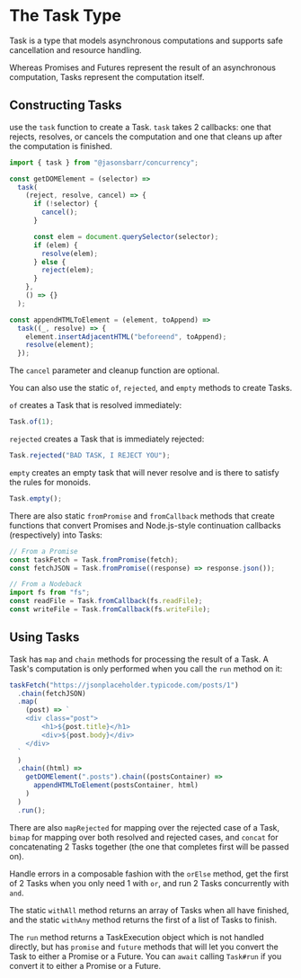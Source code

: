 # The Task Type

Task is a type that models asynchronous computations and supports safe cancellation and resource handling.

Whereas Promises and Futures represent the result of an asynchronous computation, Tasks represent the computation itself.

## Constructing Tasks

use the `task` function to create a Task. `task` takes 2 callbacks: one that rejects, resolves, or cancels the computation and one that cleans up after the computation is finished.

```js
import { task } from "@jasonsbarr/concurrency";

const getDOMElement = (selector) =>
  task(
    (reject, resolve, cancel) => {
      if (!selector) {
        cancel();
      }

      const elem = document.querySelector(selector);
      if (elem) {
        resolve(elem);
      } else {
        reject(elem);
      }
    },
    () => {}
  );

const appendHTMLToElement = (element, toAppend) =>
  task((_, resolve) => {
    element.insertAdjacentHTML("beforeend", toAppend);
    resolve(element);
  });
```

The `cancel` parameter and cleanup function are optional.

You can also use the static `of`, `rejected`, and `empty` methods to create Tasks.

`of` creates a Task that is resolved immediately:

```js
Task.of(1);
```

`rejected` creates a Task that is immediately rejected:

```js
Task.rejected("BAD TASK, I REJECT YOU");
```

`empty` creates an empty task that will never resolve and is there to satisfy the rules for monoids.

```js
Task.empty();
```

There are also static `fromPromise` and `fromCallback` methods that create functions that convert Promises and Node.js-style continuation callbacks (respectively) into Tasks:

```js
// From a Promise
const taskFetch = Task.fromPromise(fetch);
const fetchJSON = Task.fromPromise((response) => response.json());

// From a Nodeback
import fs from "fs";
const readFile = Task.fromCallback(fs.readFile);
const writeFile = Task.fromCallback(fs.writeFile);
```

## Using Tasks

Task has `map` and `chain` methods for processing the result of a Task. A Task's computation is only performed when you call the `run` method on it:

```js
taskFetch("https://jsonplaceholder.typicode.com/posts/1")
  .chain(fetchJSON)
  .map(
    (post) => `
	<div class="post">
		<h1>${post.title}</h1>
		<div>${post.body}</div>
	</div>
  `
  )
  .chain((html) =>
    getDOMElement(".posts").chain((postsContainer) =>
      appendHTMLToElement(postsContainer, html)
    )
  )
  .run();
```

There are also `mapRejected` for mapping over the rejected case of a Task, `bimap` for mapping over both resolved and rejected cases, and `concat` for concatenating 2 Tasks together (the one that completes first will be passed on).

Handle errors in a composable fashion with the `orElse` method, get the first of 2 Tasks when you only need 1 with `or`, and run 2 Tasks concurrently with `and`.

The static `withAll` method returns an array of Tasks when all have finished, and the static `withAny` method returns the first of a list of Tasks to finish.

The `run` method returns a TaskExecution object which is not handled directly, but has `promise` and `future` methods that will let you convert the Task to either a Promise or a Future. You can `await` calling `Task#run` if you convert it to either a Promise or a Future.
